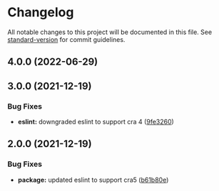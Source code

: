 # Changelog

All notable changes to this project will be documented in this file. See [standard-version](https://github.com/conventional-changelog/standard-version) for commit guidelines.

## 4.0.0 (2022-06-29)

## 3.0.0 (2021-12-19)


### Bug Fixes

* **eslint:** downgraded eslint to support cra 4 ([9fe3260](https://github.com/m-nathani/eslint-config-cra/commit/9fe3260078c48257d51590edaa9336f433427436))

## 2.0.0 (2021-12-19)


### Bug Fixes

* **package:** updated eslint to support cra5 ([b61b80e](https://github.com/m-nathani/eslint-config-cra/commit/b61b80e58c8e4ee48bfc2a75538ab152a6eb6238))
